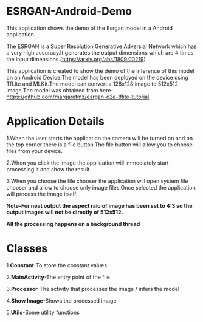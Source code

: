 # ESRGAN-Android-Demo
This application shows the demo of the Esrgan model in a Android application.

The ESRGAN is a Super Resolution Generative Adversial Network which has a very high accuracy.It generates the output dimensions which are 4 times the input dimensions.(https://arxiv.org/abs/1809.00219)

This application is created to show the demo of the inference of this model on an Android Device.The model has been deployed on the device using TfLite and MLKit.The model can convert a 128x128 image to 512x512 image.The model was obtained from here-https://github.com/margaretmz/esrgan-e2e-tflite-tutorial

# Application Details
1.When the user starts the application the camera will be turned on and on the top corner there is a file button.The file button will allow you to choose files from your device.

2.When you click the image the application will immediately start processing it and show the result

3.When you choose the file chooser the application will open system file chooser and allow to choose only image files.Once selected the application will process the image itself.

**Note-For neat output the aspect raio of image has been set to 4:3 so the output images will not be directly of 512x512.**

**All the processing happens on a background thread**

# Classes
1.**Constant**-To store the constant values

2.**MainActivity**-The entry point of the file

3.**Processor**-The activity that processes the image / infers the model

4.**Show Image**-Shows the processed image

5.**Utils**-Some utility functions
